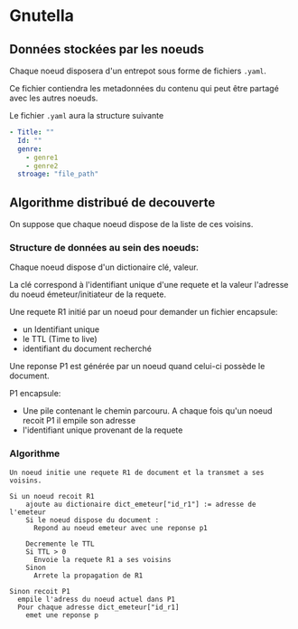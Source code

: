# Gnutella 

## Données stockées par les noeuds
Chaque noeud disposera d'un entrepot sous forme de fichiers `.yaml`.

Ce fichier contiendra les metadonnées du contenu qui peut être partagé avec les autres noeuds.

Le fichier `.yaml` aura la structure suivante 

```yaml
- Title: ""
  Id: ""
  genre:
    - genre1
    - genre2
  stroage: "file_path"
```

## Algorithme distribué de decouverte 

On suppose que chaque noeud dispose de la liste de ces voisins.


### Structure de données au sein des noeuds:
Chaque noeud dispose d'un dictionaire clé, valeur. 

La clé correspond à l'identifiant unique d'une requete et la valeur l'adresse du noeud émeteur/initiateur de la requete. 

Une requete R1 initié par un noeud pour demander un fichier encapsule:
 - un Identifiant unique
 - le TTL (Time to live)
 - identifiant du document recherché

Une reponse P1 est générée par un noeud quand celui-ci possède le document.

P1 encapsule:
 - Une pile contenant le chemin parcouru. A chaque fois qu'un noeud recoit P1 il empile son adresse
 - l'identifiant unique provenant de la requete

### Algorithme
```
Un noeud initie une requete R1 de document et la transmet a ses voisins.
```

```
Si un noeud recoit R1 
    ajoute au dictionaire dict_emeteur["id_r1"] := adresse de l'emeteur
    Si le noeud dispose du document :
      Repond au noeud emeteur avec une reponse p1

    Decremente le TTL 
    Si TTL > 0
      Envoie la requete R1 a ses voisins
    Sinon 
      Arrete la propagation de R1

Sinon recoit P1
  empile l'adress du noeud actuel dans P1
  Pour chaque adresse dict_emeteur["id_r1]
    emet une reponse p

```